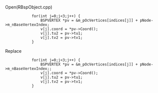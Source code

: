 Open(RBspObject.cpp) <br>

				for(int j=0;j<3;j++) {
					BSPVERTEX *pv = &m_pOcVertices[indices[j]] + pNode->m_nBaseVertexIndex;
					v[j].coord = *pv->Coord();
					v[j].tu2 = pv->tu1;
					v[j].tv2 = pv->tv1;
				}
        
Replace <br>

				for(int j=0;j<3;j++) {
					BSPVERTEX *pv = &m_pOcVertices[indices[j]] + pNode->m_nBaseVertexIndex;;
					v[j].coord = *pv->Coord();
					v[j].tu2 = pv->tu1;
					v[j].tv2 = pv->tv1;
				}

